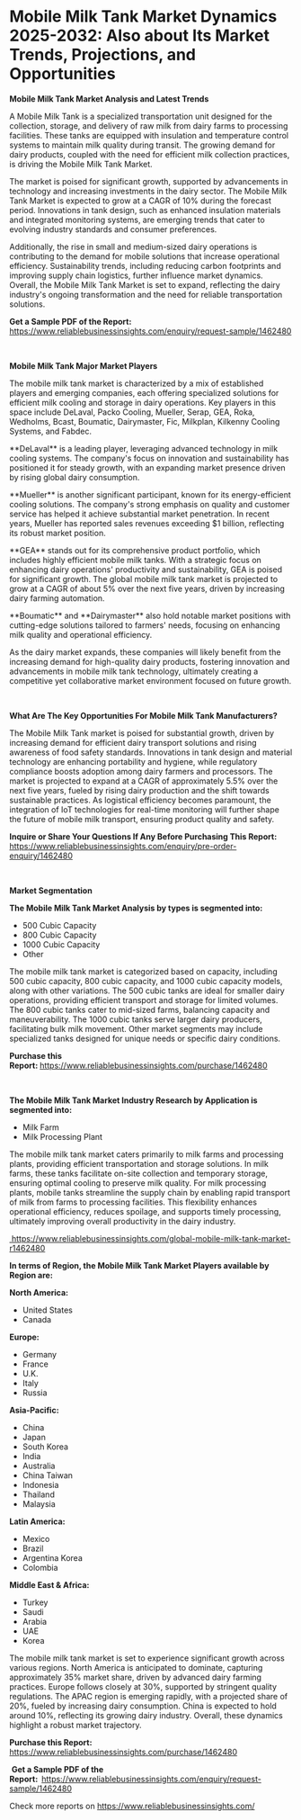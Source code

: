 <p><h1>Mobile Milk Tank Market Dynamics 2025-2032: Also about Its Market Trends, Projections, and Opportunities</h1></p><p><strong>Mobile Milk Tank Market Analysis and Latest Trends</strong></p>
<p><p>A Mobile Milk Tank is a specialized transportation unit designed for the collection, storage, and delivery of raw milk from dairy farms to processing facilities. These tanks are equipped with insulation and temperature control systems to maintain milk quality during transit. The growing demand for dairy products, coupled with the need for efficient milk collection practices, is driving the Mobile Milk Tank Market.</p><p>The market is poised for significant growth, supported by advancements in technology and increasing investments in the dairy sector. The Mobile Milk Tank Market is expected to grow at a CAGR of 10% during the forecast period. Innovations in tank design, such as enhanced insulation materials and integrated monitoring systems, are emerging trends that cater to evolving industry standards and consumer preferences.</p><p>Additionally, the rise in small and medium-sized dairy operations is contributing to the demand for mobile solutions that increase operational efficiency. Sustainability trends, including reducing carbon footprints and improving supply chain logistics, further influence market dynamics. Overall, the Mobile Milk Tank Market is set to expand, reflecting the dairy industry's ongoing transformation and the need for reliable transportation solutions.</p></p>
<p><strong>Get a Sample PDF of the Report:&nbsp;</strong> <a href="https://www.reliablebusinessinsights.com/enquiry/request-sample/1462480?utm_campaign=2446&utm_medium=2&utm_source=Github&utm_content=ia&utm_term=09042025&utm_id=mobile-milk-tank">https://www.reliablebusinessinsights.com/enquiry/request-sample/1462480</a></p>
<p>&nbsp;</p>
<p><strong>Mobile Milk Tank Major Market Players</strong></p>
<p><p>The mobile milk tank market is characterized by a mix of established players and emerging companies, each offering specialized solutions for efficient milk cooling and storage in dairy operations. Key players in this space include DeLaval, Packo Cooling, Mueller, Serap, GEA, Roka, Wedholms, Bcast, Boumatic, Dairymaster, Fic, Milkplan, Kilkenny Cooling Systems, and Fabdec.</p><p>**DeLaval** is a leading player, leveraging advanced technology in milk cooling systems. The company's focus on innovation and sustainability has positioned it for steady growth, with an expanding market presence driven by rising global dairy consumption.</p><p>**Mueller** is another significant participant, known for its energy-efficient cooling solutions. The company's strong emphasis on quality and customer service has helped it achieve substantial market penetration. In recent years, Mueller has reported sales revenues exceeding $1 billion, reflecting its robust market position.</p><p>**GEA** stands out for its comprehensive product portfolio, which includes highly efficient mobile milk tanks. With a strategic focus on enhancing dairy operations' productivity and sustainability, GEA is poised for significant growth. The global mobile milk tank market is projected to grow at a CAGR of about 5% over the next five years, driven by increasing dairy farming automation.</p><p>**Boumatic** and **Dairymaster** also hold notable market positions with cutting-edge solutions tailored to farmers' needs, focusing on enhancing milk quality and operational efficiency. </p><p>As the dairy market expands, these companies will likely benefit from the increasing demand for high-quality dairy products, fostering innovation and advancements in mobile milk tank technology, ultimately creating a competitive yet collaborative market environment focused on future growth.</p></p>
<p>&nbsp;</p>
<p><strong>What Are The Key Opportunities For Mobile Milk Tank Manufacturers?</strong></p>
<p><p>The Mobile Milk Tank market is poised for substantial growth, driven by increasing demand for efficient dairy transport solutions and rising awareness of food safety standards. Innovations in tank design and material technology are enhancing portability and hygiene, while regulatory compliance boosts adoption among dairy farmers and processors. The market is projected to expand at a CAGR of approximately 5.5% over the next five years, fueled by rising dairy production and the shift towards sustainable practices. As logistical efficiency becomes paramount, the integration of IoT technologies for real-time monitoring will further shape the future of mobile milk transport, ensuring product quality and safety.</p></p>
<p><strong>Inquire or Share Your Questions If Any Before Purchasing This Report:</strong> <a href="https://www.reliablebusinessinsights.com/enquiry/pre-order-enquiry/1462480?utm_campaign=2446&utm_medium=2&utm_source=Github&utm_content=ia&utm_term=09042025&utm_id=mobile-milk-tank">https://www.reliablebusinessinsights.com/enquiry/pre-order-enquiry/1462480</a></p>
<p>&nbsp;</p>
<p><strong>Market Segmentation</strong></p>
<p><strong>The Mobile Milk Tank Market Analysis by types is segmented into:</strong></p>
<p><ul><li>500 Cubic Capacity</li><li>800 Cubic Capacity</li><li>1000 Cubic Capacity</li><li>Other</li></ul></p>
<p><p>The mobile milk tank market is categorized based on capacity, including 500 cubic capacity, 800 cubic capacity, and 1000 cubic capacity models, along with other variations. The 500 cubic tanks are ideal for smaller dairy operations, providing efficient transport and storage for limited volumes. The 800 cubic tanks cater to mid-sized farms, balancing capacity and maneuverability. The 1000 cubic tanks serve larger dairy producers, facilitating bulk milk movement. Other market segments may include specialized tanks designed for unique needs or specific dairy conditions.</p></p>
<p><strong>Purchase this Report:&nbsp;</strong><a href="https://www.reliablebusinessinsights.com/purchase/1462480?utm_campaign=2446&utm_medium=2&utm_source=Github&utm_content=ia&utm_term=09042025&utm_id=mobile-milk-tank">https://www.reliablebusinessinsights.com/purchase/1462480</a></p>
<p>&nbsp;</p>
<p><strong>The Mobile Milk Tank Market Industry Research by Application is segmented into:</strong></p>
<p><ul><li>Milk Farm</li><li>Milk Processing Plant</li></ul></p>
<p><p>The mobile milk tank market caters primarily to milk farms and processing plants, providing efficient transportation and storage solutions. In milk farms, these tanks facilitate on-site collection and temporary storage, ensuring optimal cooling to preserve milk quality. For milk processing plants, mobile tanks streamline the supply chain by enabling rapid transport of milk from farms to processing facilities. This flexibility enhances operational efficiency, reduces spoilage, and supports timely processing, ultimately improving overall productivity in the dairy industry.</p></p>
<p><a href="https://www.reliablebusinessinsights.com/global-mobile-milk-tank-market-r1462480?utm_campaign=2446&utm_medium=2&utm_source=Github&utm_content=ia&utm_term=09042025&utm_id=mobile-milk-tank">&nbsp;https://www.reliablebusinessinsights.com/global-mobile-milk-tank-market-r1462480</a></p>
<p><strong>In terms of Region, the Mobile Milk Tank Market Players available by Region are:</strong></p>
<p>
    <p> <strong> North America: </strong>
        <ul>
            <li>United States</li>
            <li>Canada</li>
        </ul>
        </p> 
    <p> <strong> Europe: </strong>
        <ul>
            <li>Germany</li>
            <li>France</li>
            <li>U.K.</li>
            <li>Italy</li>
            <li>Russia</li>
        </ul>
        </p> 
    <p> <strong> Asia-Pacific: </strong>
        <ul>
            <li>China</li>
            <li>Japan</li>
            <li>South Korea</li>
            <li>India</li>
            <li>Australia</li>
            <li>China Taiwan</li>
            <li>Indonesia</li>
            <li>Thailand</li>
            <li>Malaysia</li>
        </ul>
        </p> 
    <p> <strong> Latin America: </strong>
        <ul>
            <li>Mexico</li>
            <li>Brazil</li>
            <li>Argentina Korea</li>
            <li>Colombia</li>
        </ul>
        </p> 
    <p> <strong> Middle East & Africa: </strong>
        <ul>
            <li>Turkey</li>
            <li>Saudi</li>
            <li>Arabia</li>
            <li>UAE</li>
            <li>Korea</li>
        </ul>
    </p>
    </p>
<p><p>The mobile milk tank market is set to experience significant growth across various regions. North America is anticipated to dominate, capturing approximately 35% market share, driven by advanced dairy farming practices. Europe follows closely at 30%, supported by stringent quality regulations. The APAC region is emerging rapidly, with a projected share of 20%, fueled by increasing dairy consumption. China is expected to hold around 10%, reflecting its growing dairy industry. Overall, these dynamics highlight a robust market trajectory.</p></p>
<p><strong>Purchase this Report: </strong><a href="https://www.reliablebusinessinsights.com/purchase/1462480?utm_campaign=2446&utm_medium=2&utm_source=Github&utm_content=ia&utm_term=09042025&utm_id=mobile-milk-tank">https://www.reliablebusinessinsights.com/purchase/1462480</a></p>
<p>&nbsp;<strong>Get a Sample PDF of the Report:&nbsp;&nbsp;</strong><a href="https://www.reliablebusinessinsights.com/enquiry/request-sample/1462480?utm_campaign=2446&utm_medium=2&utm_source=Github&utm_content=ia&utm_term=09042025&utm_id=mobile-milk-tank">https://www.reliablebusinessinsights.com/enquiry/request-sample/1462480</a></p>
<p><strong></strong></p>
<p>Check more reports on <a href="https://www.reliablebusinessinsights.com/?utm_campaign=2446&utm_medium=2&utm_source=Github&utm_content=ia&utm_term=09042025&utm_id=mobile-milk-tank">https://www.reliablebusinessinsights.com/</a></p>